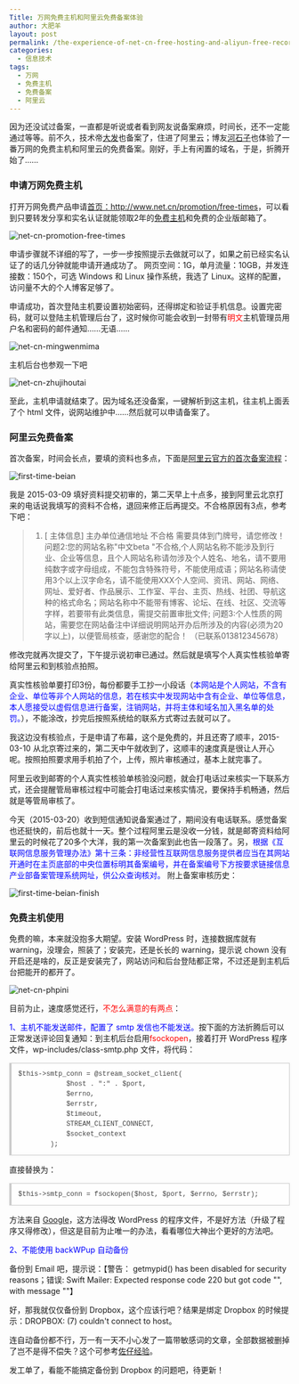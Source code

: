 ```yaml
---
Title: 万网免费主机和阿里云免费备案体验
author: 大肥羊
layout: post
permalink: /the-experience-of-net-cn-free-hosting-and-aliyun-free-record.html
categories:
  - 信息技术
tags:
  - 万网
  - 免费主机
  - 免费备案
  - 阿里云
---
```

因为还没试过备案，一直都是听说或者看到网友说备案麻烦，时间长，还不一定能通过等等。前不久，技术帝<a href="http://fatesinger.com/" target="_blank">大发</a>也备案了，住进了阿里云；博友<a href="https://heshizi.com/2985.html" target="_blank">河石子</a>也体验了一番万网的免费主机和阿里云的免费备案。刚好，手上有闲置的域名，于是，折腾开始了……  


### 申请万网免费主机

打开万网免费产品申请<a href="http://www.net.cn/promotion/free-times" target="_blank">首页：http://www.net.cn/promotion/free-times</a>，可以看到只要转发分享和实名认证就能领取2年的<a href="http://www.net.cn/hosting/free/" target="_blank">免费主机</a>和免费的企业版邮箱了。

![ net-cn-promotion-free-times ][1]

申请步骤就不详细的写了，一步一步按照提示去做就可以了，如果之前已经实名认证了的话几分钟就能申请开通成功了。 网页空间：1G，单月流量：10GB，并发连接数：150个，可选 Windows 和 Linux 操作系统，我选了 Linux。这样的配置，访问量不大的个人博客足够了。

申请成功，首次登陆主机要设置初始密码，还得绑定和验证手机信息。设置完密码，就可以登陆主机管理后台了，这时候你可能会收到一封带有<span style = "color:red;">明文</span>主机管理员用户名和密码的邮件通知……无语……

![ net-cn-mingwenmima ][2]

主机后台也参观一下吧

![ net-cn-zhujihoutai ][3]

至此，主机申请就结束了。因为域名还没备案，一键解析到这主机，往主机上面丢了个 html 文件，说网站维护中……然后就可以申请备案了。

### 阿里云免费备案

首次备案，时间会长点，要填的资料也多点，下面是<a href="http://beian.aliyun.com/" target="_blank">阿里云官方的首次备案流程</a>：

![ first-time-beian ][4]

我是 2015-03-09 填好资料提交初审的，第二天早上十点多，接到阿里云北京打来的电话说我填写的资料不合格，退回来修正后再提交。不合格原因有3点，参考下吧：

> 1. [ 主体信息] 主办单位通信地址 不合格 需要具体到门牌号，请您修改！ 问题2:您的网站名称"中文beta "不合格,个人网站名称不能涉及到行业、企业等信息，且个人网站名称请勿涉及个人姓名、地名，请不要用纯数字或字母组成，不能包含特殊符号，不能使用成语；网站名称请使用3个以上汉字命名，请不能使用XXX个人空间、资讯、网站、网络、网址、爱好者、作品展示、工作室、平台、主页、热线、社团、导航这种的格式命名；网站名称中不能带有博客、论坛、在线、社区、交流等字样，若要带有此类信息，需提交前置审批文件; 问题3:个人性质的网站，需要您在网站备注中详细说明网站开办后所涉及的内容(必须为20字以上)，以便管局核查，感谢您的配合！ （已联系013812345678）

修改完就再次提交了，下午提示说初审已通过。然后就是填写个人真实性核验单寄给阿里云和到核验点拍照。

真实性核验单要打印3份，每份都要手工抄一小段话（<span style = "color:blue;">本网站是个人网站，不含有企业、单位等非个人网站的信息，若在核实中发现网站中含有企业、单位等信息，本人愿接受以虚假信息进行备案，注销网站，并将主体和域名加入黑名单的处罚。</span>），不能涂改，抄完后按照系统给的联系方式寄过去就可以了。

我这边没有核验点，于是申请了布幕，这个是免费的，并且还寄了顺丰，2015-03-10 从北京寄过来的，第二天中午就收到了，这顺丰的速度真是很让人开心呢。按照拍照要求用手机拍了个，上传，照片审核通过，基本上就完事了。

阿里云收到邮寄的个人真实性核验单核验没问题，就会打电话过来核实一下联系方式，还会提醒管局审核过程中可能会打电话过来核实情况，要保持手机畅通，然后就是等管局审核了。

今天（2015-03-20）收到短信通知说备案通过了，期间没有电话联系。感觉备案也还挺快的，前后也就十一天。整个过程阿里云是没收一分钱，就是邮寄资料给阿里云的时候花了20多个大洋，我的第一次备案到此也告一段落了。另，<span style = "color:blue;">根据《互联网信息服务管理办法》第十三条：非经营性互联网信息服务提供者应当在其网站开通时在主页底部的中央位置标明其备案编号，并在备案编号下方按要求链接信息产业部备案管理系统网址，供公众查询核对。 </span>附上备案审核历史：

![ first-time-beian-finish ][5]

### 免费主机使用

免费的嘛，本来就没抱多大期望。安装 WordPress 时，连接数据库就有 warning，没理会，照装了；安装完，还是长长的 warning，提示说 chown 没有开启还是啥的，反正是安装完了，网站访问和后台登陆都正常，不过还是到主机后台把能开的都开了。

![ net-cn-phpini ][6]

目前为止，速度感觉还行，<span style = "color:red;">不怎么满意的有两点</span>：

<span style = "color:blue;">1、主机不能发送邮件，配置了 smtp 发信也不能发送。</span>按下面的方法折腾后可以正常发送评论回复通知：到主机后台启用<span style = "color:red;">fsockopen</span>，接着打开 WordPress 程序文件，wp-includes/class-smtp.php 文件，将代码：

<pre style="margin:15px 0;font:100 12px/18px monaco, andale mono, courier new;padding:10px 12px;border:#ccc 1px solid;border-left-width:4px;background-color:#fefefe;box-shadow:0 0 4px #eee;word-break:break-all;word-wrap:break-word;color:#444">$this-&gt;smtp_conn = @stream_socket_client(<br />            $host . ":" . $port,<br />            $errno,<br />            $errstr,<br />            $timeout,<br />            STREAM_CLIENT_CONNECT,<br />            $socket_context<br />        );</pre>

直接替换为：

<pre style="margin:15px 0;font:100 12px/18px monaco, andale mono, courier new;padding:10px 12px;border:#ccc 1px solid;border-left-width:4px;background-color:#fefefe;box-shadow:0 0 4px #eee;word-break:break-all;word-wrap:break-word;color:#444">$this-&gt;smtp_conn = fsockopen($host, $port, $errno, $errstr);</pre>

方法来自 <a href="https://www.google.com.hk/search?q=万网免费主机不能发送邮件" target="_blank">Google</a>，这方法得改 WordPress 的程序文件，不是好方法（升级了程序又得修改），但这是目前为止唯一的办法，看看哪位大神出个更好的方法吧。

<span style = "color:blue;">2、不能使用 backWPup 自动备份</span>

备份到 Email 吧，提示说：【警告： getmypid() has been disabled for security reasons；错误: Swift Mailer: Expected response code 220 but got code "", with message ""】

好，那我就仅仅备份到 Dropbox，这个应该行吧？结果是绑定 Dropbox 的时候提示：DROPBOX: (7) couldn't connect to host。

连自动备份都不行，万一有一天不小心发了一篇带敏感词的文章，全部数据被删掉了岂不是得不偿失？这个可参考<a href="https://www.jinbo123.com/5891.html" target="_blank">佐仔经验</a>。

发工单了，看能不能搞定备份到 Dropbox 的问题吧，待更新！

 [1]: https://cyhour.com/wp-content/uploads/2015/03/net-cn-promotion-free-times.png
 [2]: https://cyhour.com/wp-content/uploads/2015/03/net-cn-mingwenmima.png
 [3]: https://cyhour.com/wp-content/uploads/2015/03/net-cn-zhujihoutai.png
 [4]: https://cyhour.com/wp-content/uploads/2015/03/first-time-beian.png
 [5]: https://cyhour.com/wp-content/uploads/2015/03/first-time-beian-finish.png
 [6]: https://cyhour.com/wp-content/uploads/2015/03/net-cn-phpini.png